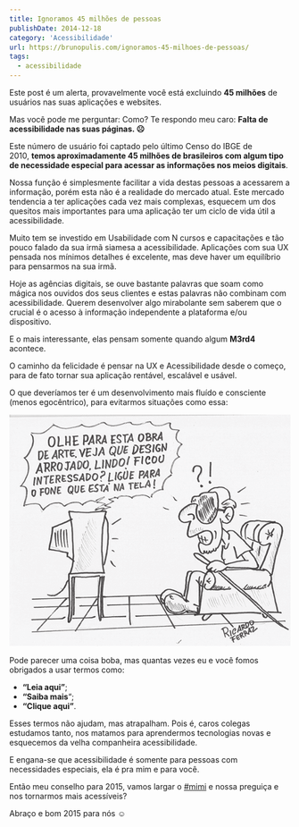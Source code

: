 ```yaml
---
title: Ignoramos 45 milhões de pessoas
publishDate: 2014-12-18
category: 'Acessibilidade'
url: https://brunopulis.com/ignoramos-45-milhoes-de-pessoas/
tags:
  - acessibilidade
---
```


Este post é um alerta, provavelmente você está excluindo **45 milhões** de usuários nas suas aplicações e websites.

Mas você pode me perguntar: Como?
Te respondo meu caro: **Falta de acessibilidade nas suas páginas. ☹**

Este número de usuário foi captado pelo último Censo do IBGE de 2010, **temos aproximadamente 45 milhões de brasileiros com algum tipo de necessidade especial para acessar as informações nos meios digitais**.

Nossa função é simplesmente facilitar a vida destas pessoas a acessarem a informação, porém esta não é a realidade do mercado atual. Este mercado tendencia a ter aplicações cada vez mais complexas, esquecem um dos quesitos mais importantes para uma aplicação ter um ciclo de vida útil a acessibilidade.

Muito tem se investido em Usabilidade com N cursos e capacitações e tão pouco falado da sua irmã siamesa a acessibilidade. Aplicações com sua UX pensada nos mínimos detalhes é excelente, mas deve haver um equilíbrio para pensarmos na sua irmã.

Hoje as agências digitais, se ouve bastante palavras que soam como mágica nos ouvidos dos seus clientes e estas palavras não combinam com acessibilidade. Querem desenvolver algo mirabolante sem saberem que o crucial é o acesso à informação independente a plataforma e/ou dispositivo.

E o mais interessante, elas pensam somente quando algum **M3rd4** acontece.

O caminho da felicidade é pensar na UX e Acessibilidade desde o começo, para de fato tornar sua aplicação rentável, escalável e usável.

O que deveríamos ter é um desenvolvimento mais fluído e consciente (menos egocêntrico), para evitarmos situações como essa:

![Ilustração de uma pessoa cega irritado ouvindo a TV que diz: Olhe para esta obra de arte, veja que design arrojado, lindo! Ficou interessado? Ligue para o fone que está na tela.](images/deficiencia.png)

Pode parecer uma coisa boba, mas quantas vezes eu e você fomos obrigados a usar termos como:

- **“Leia aqui”**;
- **“Saiba mais**“;
- **“Clique aqui”**.

Esses termos não ajudam, mas atrapalham.
Pois é, caros colegas estudamos tanto, nos matamos para aprendermos tecnologias novas e esquecemos da velha companheira acessibilidade.

E engana-se que acessibilidade é somente para pessoas com necessidades especiais, ela é pra mim e para você.

Então meu conselho para 2015, vamos largar o [#mimi](/friends/tag/mimi/) e nossa preguiça e nos tornarmos mais acessíveis?

Abraço e bom 2015 para nós ☺
